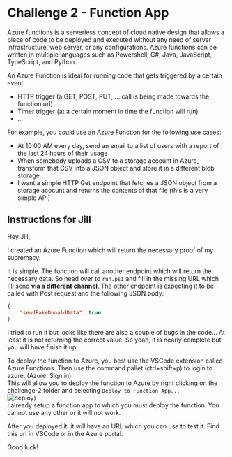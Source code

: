 # Challenge 2 - Function App

Azure functions is a serverless concept of cloud native design that allows a piece of code to be deployed and executed without any need of server infrastructure, web server, or any configurations. Azure functions can be written in multiple languages such as Powershell, C#, Java, JavaScript, TypeScript, and Python.

An Azure Function is ideal for running code that gets triggered by a certain event.
- HTTP trigger (a GET, POST, PUT, ... call is being made towards the function url)
- Timer trigger (at a certain moment in time the function will run)
- ...

For example, you could use an Azure Function for the following use cases:
- At 10:00 AM every day, send an email to a list of users with a report of the last 24 hours of their usage
- When somebody uploads a CSV to a storage account in Azure, transform that CSV into a JSON object and store it in a different blob storage
- I want a simple HTTP Get endpoint that fetches a JSON object from a storage acocunt and returns the contents of that file (this is a very simple API)


## Instructions for Jill

Hey Jill,

I created an Azure Function which will return the necessary proof of my supremacy.

It is simple. The function will call another endpoint which will return the necessary data.
So head over to `run.ps1` and fill in the missing URL which I'll send **via a different channel**.
The other endpoint is expecting it to be called with Post request and the following JSON body:
```json
{
    "sendFakeDonaldData": true
}
```


I tried to run it but looks like there are also a couple of bugs in the code... At least it is not returning the correct value.
So yeah, it is nearly complete but you will have finish it up. 


To deploy the function to Azure, you best use the VSCode extension called Azure Functions.
Then use the command pallet (ctrl+shift+p) to login to azure. (Azure: Sign in)\
This will allow you to deploy the function to Azure by right clicking on the challenge-2 folder and selecting `Deploy to Function App...`\
![deploy](https://i.imgur.com/S7PUEdR.png))\
I already setup a function app to which you must deploy the function. You cannot use any other or it will not work.

After you deployed it, it will have an URL which you can use to test it. Find this url in VSCode or in the Azure portal.

Good luck!
